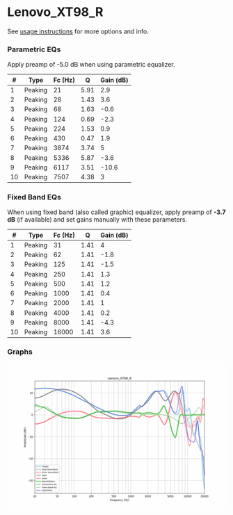 # Lenovo_XT98_R
See [usage instructions](https://github.com/jaakkopasanen/AutoEq#usage) for more options and info.

### Parametric EQs
Apply preamp of -5.0 dB when using parametric equalizer.

|   # | Type    |   Fc (Hz) |    Q |   Gain (dB) |
|-----|---------|-----------|------|-------------|
|   1 | Peaking |        21 | 5.91 |         2.9 |
|   2 | Peaking |        28 | 1.43 |         3.6 |
|   3 | Peaking |        68 | 1.63 |        -0.6 |
|   4 | Peaking |       124 | 0.69 |        -2.3 |
|   5 | Peaking |       224 | 1.53 |         0.9 |
|   6 | Peaking |       430 | 0.47 |         1.9 |
|   7 | Peaking |      3874 | 3.74 |         5   |
|   8 | Peaking |      5336 | 5.87 |        -3.6 |
|   9 | Peaking |      6117 | 3.51 |       -10.6 |
|  10 | Peaking |      7507 | 4.38 |         3   |

### Fixed Band EQs
When using fixed band (also called graphic) equalizer, apply preamp of **-3.7 dB** (if available) and set gains manually with these parameters.

|   # | Type    |   Fc (Hz) |    Q |   Gain (dB) |
|-----|---------|-----------|------|-------------|
|   1 | Peaking |        31 | 1.41 |         4   |
|   2 | Peaking |        62 | 1.41 |        -1.8 |
|   3 | Peaking |       125 | 1.41 |        -1.5 |
|   4 | Peaking |       250 | 1.41 |         1.3 |
|   5 | Peaking |       500 | 1.41 |         1.2 |
|   6 | Peaking |      1000 | 1.41 |         0.4 |
|   7 | Peaking |      2000 | 1.41 |         1   |
|   8 | Peaking |      4000 | 1.41 |         0.2 |
|   9 | Peaking |      8000 | 1.41 |        -4.3 |
|  10 | Peaking |     16000 | 1.41 |         3.6 |

### Graphs
![](./Lenovo_XT98_R.png)
